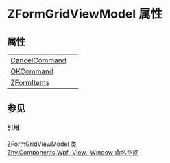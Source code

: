 # ZFormGridViewModel 属性




## 属性
<table>
<tr>
<td><a href="P_Zhy_Components_Wpf__View__Window_ZFormGridViewModel_CancelCommand.md">CancelCommand</a></td>
<td> </td></tr>
<tr>
<td><a href="P_Zhy_Components_Wpf__View__Window_ZFormGridViewModel_OKCommand.md">OKCommand</a></td>
<td> </td></tr>
<tr>
<td><a href="P_Zhy_Components_Wpf__View__Window_ZFormGridViewModel_ZFormItems.md">ZFormItems</a></td>
<td> </td></tr>
</table>

## 参见


#### 引用
<a href="T_Zhy_Components_Wpf__View__Window_ZFormGridViewModel.md">ZFormGridViewModel 类</a>  
<a href="N_Zhy_Components_Wpf__View__Window.md">Zhy.Components.Wpf._View._Window 命名空间</a>  
